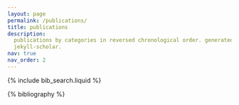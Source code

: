 ```yaml
---
layout: page
permalink: /publications/
title: publications
description:
  publications by categories in reversed chronological order. generated by
  jekyll-scholar.
nav: true
nav_order: 2
---
```


<!-- _pages/publications.md -->

<!-- Bibsearch Feature -->

{% include bib_search.liquid %}

<div class="publications">

{% bibliography %}

</div>

